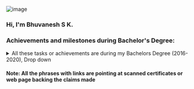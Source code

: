 
![image](https://github.com/WrathofBhuvan11/WrathofBhuvan11.github.io/assets/36232037/3d6472f2-8afc-476e-920b-6770f76f1662)

### Hi, I'm Bhuvanesh S K.
### Achievements and milestones during Bachelor's Degree:
<details>
<summary> All these tasks or achievements are during my Bachelors Degree (2016-2020), Drop down</summary>
  
<ul>
<li> Finished my [Bachelor's Degree in Electronics and Communication Engineering from NMAMIT Nitte University (2016-2020)] (https://github.com/WrathofBhuvan11/WrathofBhuvan11.github.io/blob/main/documents/bachelors%20of%20engineering%20main%20certificate%20.pdf). </li>
<li> Gained expertise in concepts on Signals and Systems, VLSI & Micro-electronics, Hardware Description Language (HDL), and Deep Learning. </li>
<li> Worked on [STUDSAT Program](https://www.isro.gov.in/Stud_sat.html) as part of the Final year project which was about [Software Development for Command and Data Handling (C & DH) satellite subsystems](https://github.com/WrathofBhuvan11/WrathofBhuvan11.github.io/blob/main/documents/STUDSAT-II%20final%20Report.pdf). </li>
<li> Another major project was in the field of Deep learning for Medical Data Analysis, worked on it as part of a [Research Intern at Inspirante Technologies Pvt Ltd](https://github.com/WrathofBhuvan11/WrathofBhuvan11.github.io/blob/main/documents/Inspirante%20Certificate%20letter%20.png). </li>
<li> Completed [Design with FPGA Training & Internship under Xilinx & Core-EL](https://github.com/WrathofBhuvan11/WrathofBhuvan11.github.io/blob/main/documents/CoreEL-Xilinx%20certificate.pdf) where worked on [Implementing 32-bit RISC Processor on Xilinx FPGA](https://github.com/WrathofBhuvan11/32bit_risc_verilog). </li>
<li> Participated in the [final round of the Smart India Hackathon](https://github.com/WrathofBhuvan11/WrathofBhuvan11.github.io/blob/main/documents/Smart%20India%20Hackathon%20DAE.pdf). The problem statement was Brain 3D MRI Image segmentation by the Department of Atomic Energy (DAE), where implementation of multiple Deep neural net architectures to segment the 3D MRI brain images for cancer cells or tumors were done and conclude which is the best architecture.
 </li>
</ul>

* 
* 
* 
* 
* 
* 

</details>

#### Note: All the phrases with links are pointing at scanned certificates or web page backing the claims made 
